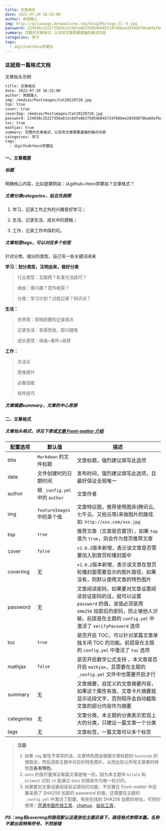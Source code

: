 ```yaml
---
title: 文章格式
date: 2022-07-20 16:32:00
author: 奔跑路人
img: http://qiluimage.benpaoluren.top/blogIMG/logo-21：9.jpg
password: 224938c15227356ab13c8d7e06375054b045724f68bee2839d870ba68afbe4e5
summary: 完整的文章格式，以及写文章需要遵循的格式内容
categories: 学习
tags:
  - 从github+hexo学建站
---
```


### 这就是一篇格式文档

文章抬头示例

```bash
title: 文章格式
date: 2022-07-20 16:32:00
author: 奔跑路人
img: /medias/Postimages/Cat20220720.jpg
top: true
cover: true
coverImg: /medias/Postimages/Cat20220720.jpg
password: 224938c15227356ab13c8d7e06375054b045724f68bee2839d870ba68afbe4e5
toc: true
mathjax: true
summary: 完整的文章格式，以及写文章需要遵循的格式内容
categories: 学习
tags:
  - 从github+hexo学建站
```

#### 一、文章概要

##### 标题

明确核心内容，比如是建网站：从github+hexo学建站？文章格式？

##### 文章分类categories，姑且先按照

1. 学习，记录工作之外的兴趣爱好学习；

2. 生活，记录生活、成长中的感触；
3. 工作，记录工作中踩的坑。

##### 文章标签tags，可以对应多个标签

针对分类，细分的类型，自己写一些关键词进来

**学习：划分类型，注明由来，做好分类**

> 行业类型：互联网？处事方法技巧？
>
> 缘由：感兴趣？意外收获？
>
> 分类：学习计划？过程记录？知识点？

**生活：**

> 世界观：简明扼要的记录观点
>
> 记录生活：有感而发，即兴随笔
>
> 成长感悟：缘由+事件+收获

**工作：**

> 方法论
>
> 思维提升
>
> 必备技能
>
> 软件技巧

##### 文章摘要summary，文章的中心思想

#### 二、文章格式

##### 文章抬头格式，详见下表或[文章 Front-matter 介绍](http://blinkfox.com/2018/09/28/qian-duan/hexo-bo-ke-zhu-ti-zhi-hexo-theme-matery-de-jie-shao/)

| 配置选项   | 默认值                         | 描述                                                         |
| ---------- | ------------------------------ | ------------------------------------------------------------ |
| title      | `Markdown` 的文件标题          | 文章标题，强烈建议填写此选项                                 |
| date       | 文件创建时的日期时间           | 发布时间，强烈建议填写此选项，且最好保证全局唯一             |
| author     | 根 `_config.yml` 中的 `author` | 文章作者                                                     |
| img        | `featureImages` 中的某个值     | 文章特征图，推荐使用图床(腾讯云、七牛云、又拍云等)来做图片的路径.如: `http://xxx.com/xxx.jpg` |
| top        | `true`                         | 推荐文章（文章是否置顶），如果 `top` 值为 `true`，则会作为首页推荐文章 |
| cover      | `false`                        | `v1.0.2`版本新增，表示该文章是否需要加入到首页轮播封面中     |
| coverImg   | 无                             | `v1.0.2`版本新增，表示该文章在首页轮播封面需要显示的图片路径，如果没有，则默认使用文章的特色图片 |
| password   | 无                             | 文章阅读密码，如果要对文章设置阅读验证密码的话，就可以设置 `password` 的值，该值必须是用 `SHA256` 加密后的密码，防止被他人识破。前提是在主题的 `config.yml` 中激活了 `verifyPassword` 选项 |
| toc        | `true`                         | 是否开启 TOC，可以针对某篇文章单独关闭 TOC 的功能。前提是在主题的 `config.yml` 中激活了 `toc` 选项 |
| mathjax    | `false`                        | 是否开启数学公式支持 ，本文章是否开启 `mathjax`，且需要在主题的 `_config.yml` 文件中也需要开启才行 |
| summary    | 无                             | 文章摘要，自定义的文章摘要内容，如果这个属性有值，文章卡片摘要就显示这段文字，否则程序会自动截取文章的部分内容作为摘要 |
| categories | 无                             | 文章分类，本主题的分类表示宏观上大的分类，只建议一篇文章一个分类 |
| tags       | 无                             | 文章标签，一篇文章可以多个标签                               |

> **注意**:
>
> 1. 如果 `img` 属性不填写的话，文章特色图会根据文章标题的 `hashcode` 的值取余，然后选取主题中对应的特色图片，从而达到让所有文章都的特色图**各有特色**。
> 2. `date` 的值尽量保证每篇文章是唯一的，因为本主题中 `Gitalk` 和 `Gitment` 识别 `id` 是通过 `date` 的值来作为唯一标识的。
> 3. 如果要对文章设置阅读验证密码的功能，不仅要在 Front-matter 中设置采用了 SHA256 加密的 password 的值，还需要在主题的 `_config.yml` 中激活了配置。有些在线的 SHA256 加密的地址，可供你使用：[开源中国在线工具](http://tool.oschina.net/encrypt?type=2)、[chahuo](http://encode.chahuo.com/)、[站长工具](http://tool.chinaz.com/tools/hash.aspx)。

##### PS：img和coverimg的路径默认还是放在主题目录下，路径格式参照本篇。名称不要出现特殊符号，不然报错